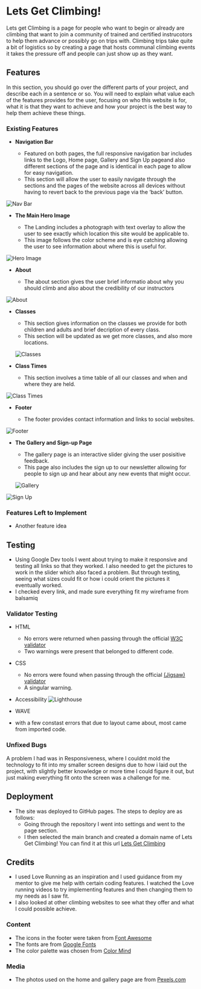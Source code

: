 # Lets Get Climbing!
Lets get Climbing is a page for people who want to begin or already are climbing that want to join a community of trained and certified instrucotors to help them advance or possibly go on trips with. Climbing trips take quite a bit of logistics so by creating a page that hosts communal climbing events it takes the pressure off and people can just show up as they want. 


## Features 

In this section, you should go over the different parts of your project, and describe each in a sentence or so. You will need to explain what value each of the features provides for the user, focusing on who this website is for, what it is that they want to achieve and how your project is the best way to help them achieve these things.

### Existing Features

- __Navigation Bar__

  - Featured on both pages, the full responsive navigation bar includes links to the Logo, Home page, Gallery and Sign Up pageand also different sections of the page and is identical in each page to allow for easy navigation.
  - This section will allow the user to easily navigate through the sections and the pages of the website across all devices without having to revert back to the previous page via the ‘back’ button. 

![Nav Bar](assets/images/Navigation.png)

- __The Main Hero Image__

  - The Landing includes a photograph with text overlay to allow the user to see exactly which location this site would be applicable to. 
  - This image follows the color scheme and is eye catching allowing the user to see information about where this is useful for.

![Hero Image](assets/images/HeroImage.png)

- __About__

  - The about section gives the user brief informatio about why you should climb and also about the credibility of our instructors

![About](assets/images/Aboutsection.png)

- __Classes__

  - This section gives information on the classes we provide for both children and adults and brief decription of every class.
  - This section will be updated as we get more classes, and also more locations.

  ![Classes](assets/images/ClassTimes.png)

- __Class Times__ 

  - This section involves a time table of all our classes and when and where they are held.
 
 ![Class Times](assets/images/Classes.png)




- __Footer__

  - The footer provides contact information and links to social websites.

![Footer](assets/images/footer.png)



- __The Gallery and Sign-up Page__

  - The gallery page is an interactive slider giving the user posisitive feedback.
  - This page also includes the sign up to our newsletter allowing for people to sign up and hear about any new events that might occur.

  ![Gallery](assets/images/Gallery.png)

![Sign Up](assets/images/Signup.png)

### Features Left to Implement

- Another feature idea

## Testing 

- Using Google Dev tools I went about trying to make it responsive and testing all links so that they worked.
I also needed to get the pictures to work in the slider which also faced a problem. 
But through testing, seeing what sizes could fit or how i could orient the pictures it eventually worked. 
- I checked every link, and made sure everything fit my wireframe from balsamiq

### Validator Testing 

- HTML
  - No errors were returned when passing through the official [W3C validator](https://validator.w3.org/nu/?doc=https%3A%2F%2Fcode-institute-org.github.io%2Flove-running-2.0%2Findex.html)
  - Two warnings were present that belonged to different code.
- CSS
  - No errors were found when passing through the official [(Jigsaw) validator](https://jigsaw.w3.org/css-validator/validator?uri=https%3A%2F%2Fvalidator.w3.org%2Fnu%2F%3Fdoc%3Dhttps%253A%252F%252Fcode-institute-org.github.io%252Flove-running-2.0%252Findex.html&profile=css3svg&usermedium=all&warning=1&vextwarning=&lang=en#css)
  - A singular warning.

- Accessibility 
 ![Lighthouse](assets/images/access.png)

- WAVE
 - with a few constast errors that due to layout came about, most came from imported code.

### Unfixed Bugs

A problem I had was in Responsiveness, where I couldnt mold the technology to fit into my smaller screen designs due to how i laid out the project, with slightly better knowledge or more time I could figure it out, but just making everything fit onto the screen was a challenge for me. 

## Deployment

- The site was deployed to GitHub pages. The steps to deploy are as follows: 
  - Going through the repository I went into settings and went to the page section.
  - I then selected the main branch and created a domain name of Lets Get Climbing!
  You can find it at this url [Lets Get Climbing](https://haloegen.github.io/get_climbing/gallery.html)


## Credits 

- I used Love Running as an inspiration and I used guidance from my mentor to give me help with certain coding features. I watched the Love running videos to try implementing features and then changing them to my needs as I saw fit.
- I also looked at other climbing websites to see what they offer and what I could possible achieve.

### Content 
- The icons in the footer were taken from [Font Awesome](https://fontawesome.com/)
- The fonts are from [Google Fonts](https://fonts.google.com/)
- The color palette was chosen from [Color Mind](http://colormind.io/)

### Media

- The photos used on the home and gallery page are from [Pexels.com](https://www.pexels.com/)

